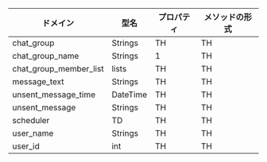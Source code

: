 



|ドメイン|型名|プロパティ|メソッドの形式|
| ---- | ---- | ---- | ---- |
|chat_group|  Strings  |  TH  |  TH  |
|chat_group_name|  Strings  |  1  |  TH  |
|chat_group_member_list|  lists  |  TH  |  TH  |
|message_text|  Strings  |  TH  |  TH  |
|unsent_message_time|  DateTime  |  TH  |  TH  |
|unsent_message|  Strings  |  TH  |  TH  |
|scheduler|  TD  |  TH  |  TH  |
|user_name|  Strings  |  TH  |  TH  |
|user_id|  int  |  TH  |  TH  |



